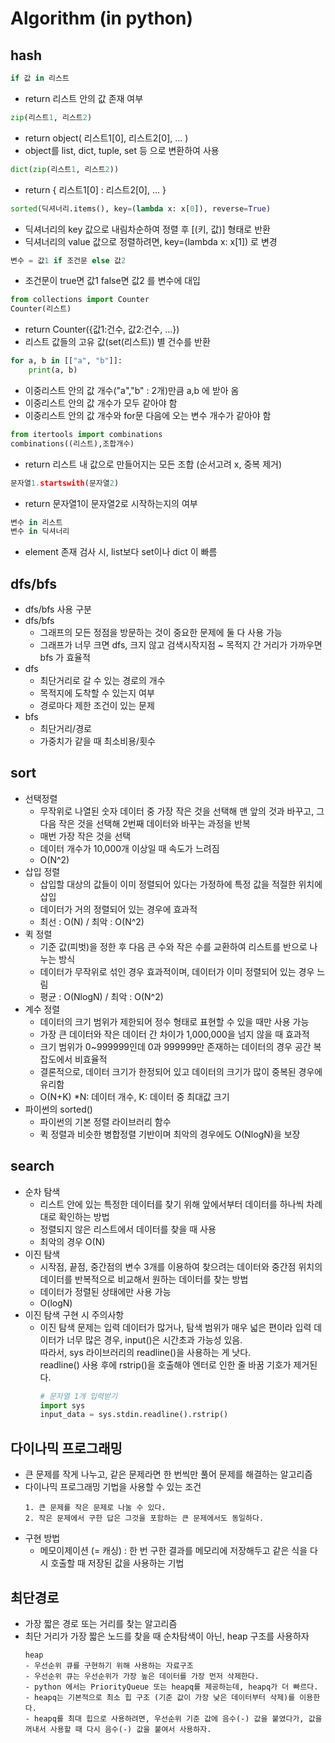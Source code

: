 # Algorithm (in python)

## hash
``` python
if 값 in 리스트
```
- return 리스트 안의 값 존재 여부

``` python
zip(리스트1, 리스트2)
```
- return object( 리스트1[0], 리스트2[0], ... )
- object를 list, dict, tuple, set 등 으로 변환하여 사용

``` python
dict(zip(리스트1, 리스트2))
```
- return { 리스트1[0] : 리스트2[0], ... }

``` python
sorted(딕셔너리.items(), key=(lambda x: x[0]), reverse=True)
```
- 딕셔너리의 key 값으로 내림차순하여 정렬 후 [(키, 값)] 형태로 반환
- 딕셔너리의 value 값으로 정렬하려면, key=(lambda x: x[1]) 로 변경

``` python
변수 = 값1 if 조건문 else 값2
```
- 조건문이 true면 값1 false면 값2 를 변수에 대입

``` python
from collections import Counter
Counter(리스트)
```
- return Counter({값1:건수, 값2:건수, ...})
- 리스트 값들의 고유 값(set(리스트)) 별 건수를 반환

``` python
for a, b in [["a", "b"]]:
    print(a, b)
```
- 이중리스트 안의 값 개수("a","b" : 2개)만큼 a,b 에 받아 옴
- 이중리스트 안의 값 개수가 모두 같아야 함
- 이중리스트 안의 값 개수와 for문 다음에 오는 변수 개수가 같아야 함

``` python
from itertools import combinations
combinations((리스트),조합개수)
```
- return 리스트 내 값으로 만들어지는 모든 조합 (순서고려 x, 중복 제거)

``` python
문자열1.startswith(문자열2)
```
- return 문자열1이 문자열2로 시작하는지의 여부

``` python
변수 in 리스트
변수 in 딕셔너리
```
- element 존재 검사 시, list보다 set이나 dict 이 빠름

## dfs/bfs
- dfs/bfs 사용 구분
- dfs/bfs
    - 그래프의 모든 정점을 방문하는 것이 중요한 문제에 둘 다 사용 가능
    - 그래프가 너무 크면 dfs, 크지 않고 검색시작지점 ~ 목적지 간 거리가 가까우면 bfs 가 효율적
- dfs
    - 최단거리로 갈 수 있는 경로의 개수
    - 목적지에 도착할 수 있는지 여부
    - 경로마다 제한 조건이 있는 문제
- bfs
    - 최단거리/경로
    - 가중치가 같을 때 최소비용/횟수

## sort
- 선택정렬
  - 무작위로 나열된 숫자 데이터 중 가장 작은 것을 선택해 맨 앞의 것과 바꾸고, 그 다음 작은 것을 선택해 2번째 데이터와 바꾸는 과정을 반복
  - 매번 가장 작은 것을 선택
  - 데이터 개수가 10,000개 이상일 때 속도가 느려짐
  - O(N^2)
- 삽입 정렬
  - 삽입할 대상의 값들이 이미 정렬되어 있다는 가정하에 특정 값을 적절한 위치에 삽입
  - 데이터가 거의 정렬되어 있는 경우에 효과적
  - 최선 : O(N) / 최악 : O(N^2)
- 퀵 정렬
  - 기준 값(피벗)을 정한 후 다음 큰 수와 작은 수를 교환하여 리스트를 반으로 나누는 방식
  - 데이터가 무작위로 섞인 경우 효과적이며, 데이터가 이미 정렬되어 있는 경우 느림
  - 평균 : O(NlogN) / 최악 : O(N^2)
- 계수 정렬
  - 데이터의 크기 범위가 제한되어 정수 형태로 표현할 수 있을 때만 사용 가능
  - 가장 큰 데이터와 작은 데이터 간 차이가 1,000,000을 넘지 않을 때 효과적
  - 크기 범위가 0~999999인데 0과 999999만 존재하는 데이터의 경우 공간 복잡도에서 비효율적
  - 결론적으로, 데이터 크기가 한정되어 있고 데이터의 크기가 많이 중복된 경우에 유리함
  - O(N+K) *N: 데이터 개수, K: 데이터 중 최대값 크기
- 파이썬의 sorted()
  - 파이썬의 기본 정렬 라이브러리 함수
  - 퀵 정렬과 비슷한 병합정렬 기반이며 최악의 경우에도 O(NlogN)을 보장
  
## search
- 순차 탐색
  - 리스트 안에 있는 특정한 데이터를 찾기 위해 앞에서부터 데이터를 하나씩 차례대로 확인하는 방법
  - 정렬되지 않은 리스트에서 데이터를 찾을 때 사용
  - 최악의 경우 O(N)
- 이진 탐색
  - 시작점, 끝점, 중간점의 변수 3개를 이용하여 찾으려는 데이터와 중간점 위치의 데이터를 반복적으로 비교해서 원하는 데이터를 찾는 방법
  - 데이터가 정렬된 상태에만 사용 가능
  - O(logN)
- 이진 탐색 구현 시 주의사항
  - 이진 탐색 문제는 입력 데이터가 많거나, 탐색 범위가 매우 넓은 편이라 입력 데이터가 너무 많은 경우, input()은 시간초과 가능성 있음.   
    따라서, sys 라이브러리의 readline()을 사용하는 게 낫다.   
    readline() 사용 후에 rstrip()을 호출해야 엔터로 인한 줄 바꿈 기호가 제거된다.
    ``` python
    # 문자열 1개 입력받기
    import sys
    input_data = sys.stdin.readline().rstrip()
    ```
    
## 다이나믹 프로그래밍 
- 큰 문제를 작게 나누고, 같은 문제라면 한 번씩만 풀어 문제를 해결하는 알고리즘
- 다이나믹 프로그래밍 기법을 사용할 수 있는 조건
  ```
  1. 큰 문제를 작은 문제로 나눌 수 있다.
  2. 작은 문제에서 구한 답은 그것을 포함하는 큰 문제에서도 동일하다.
  ```
- 구현 방법
  - 메모이제이션 (= 캐싱) : 한 번 구한 결과를 메모리에 저장해두고 같은 식을 다시 호출할 때 저장된 값을 사용하는 기법

## 최단경로
- 가장 짧은 경로 또는 거리를 찾는 알고리즘
- 최단 거리가 가장 짧은 노드를 찾을 때 순차탐색이 아닌, heap 구조를 사용하자
  ```
  heap
  - 우선순위 큐를 구현하기 위해 사용하는 자료구조
  - 우선순위 큐는 우선순위가 가장 높은 데이터를 가장 먼저 삭제한다.
  - python 에서는 PriorityQueue 또는 heapq를 제공하는데, heapq가 더 빠르다.
  - heapq는 기본적으로 최소 힙 구조 (기준 값이 가장 낮은 데이터부터 삭제)를 이용한다.
  - heapq를 최대 힙으로 사용하려면, 우선순위 기준 값에 음수(-) 값을 붙였다가, 값을 꺼내서 사용할 때 다시 음수(-) 값을 붙여서 사용하자.
  ```
